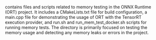 contains files and scripts related to memory testing in the ONNX Runtime (ORT) project. It includes a CMakeLists.txt file for build configuration, a main.cpp file for demonstrating the usage of ORT with the TensorRT execution provider, and run.sh and run_mem_test_docker.sh scripts for running memory tests. The directory is primarily focused on testing the memory usage and detecting any memory leaks or errors in the project.